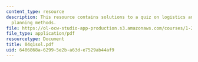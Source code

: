 ```yaml
---
content_type: resource
description: This resource contains solutions to a quiz on logistics and transportation
  planning methods.
file: https://ol-ocw-studio-app-production.s3.amazonaws.com/courses/1-203j-logistical-and-transportation-planning-methods-fall-2006/6406868a62995e2ba63de7529ab44af9_04q1sol.pdf
file_type: application/pdf
resourcetype: Document
title: 04q1sol.pdf
uid: 6406868a-6299-5e2b-a63d-e7529ab44af9
---
```

